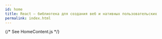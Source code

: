 ```yaml
---
id: home
title: React – библиотека для создания веб и нативных пользовательских интерфейсов
permalink: index.html
---
```


{/* See HomeContent.js */}